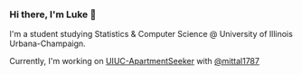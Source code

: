 ### Hi there, I'm Luke 👋
I'm a student studying Statistics & Computer Science @ University of Illinois Urbana-Champaign. 

Currently, I'm working on [UIUC-ApartmentSeeker](https://github.com/lukezhang57/UIUC-ApartmentSeeker) with [@mittal1787](https://github.com/mittal1787?tab=following)
<!--
**lukezhang57/lukezhang57** is a ✨ _special_ ✨ repository because its `README.md` (this file) appears on your GitHub profile.

Here are some ideas to get you started:

- 🔭 I’m currently working on ...
- 🌱 I’m currently learning ...
- 👯 I’m looking to collaborate on ...
- 🤔 I’m looking for help with ...
- 💬 Ask me about ...
- 📫 How to reach me: ...
- 😄 Pronouns: ...
- ⚡ Fun fact: ...
-->
